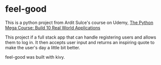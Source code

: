 # feel-good

This is a python project from Ardit Sulce's course on Udemy, [The Python Mega Course: Build 10 Real World Applications](https://www.udemy.com/course/the-python-mega-course/)

This project if a full stack app that can handle registering users and allows them to log in. It then accepts user input and returns an inspiring quote to make the user's day a little bit better.

feel-good was built with kivy.
